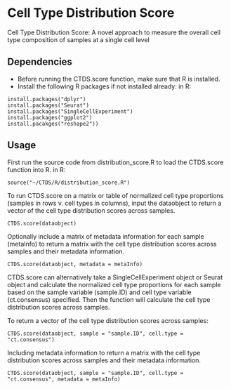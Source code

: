 # Cell Type Distribution Score
Cell Type Distribution Score: A novel approach to measure the overall cell type composition of samples at a single cell level

## Dependencies
* Before running the CTDS.score function, make sure that R is installed.
* Install the following R packages if not installed already:
in R:
```
install.packages("dplyr")
install.packages("Seurat")
install.packages("SingleCellExperiment")
install.packages("ggplot2")
install.pacakges("reshape2"))
```
## Usage
First run the source code from distribution_score.R to load the CTDS.score function into R.
in R:
```
source("~/CTDS/R/distribution_score.R")
```

To run CTDS.score on a matrix or table of normalized cell type proportions (samples in rows v. cell types in columns), input the dataobject to return a vector of the cell type distribution scores across samples. 

```
CTDS.score(dataobject)
```

Optionally include a matrix of metadata information for each sample (metaInfo) to return a matrix with the cell type distribution scores across samples and their metadata information.

```
CTDS.score(dataobject, metadata = metaInfo)
```

CTDS.score can alternatively take a SingleCellExperiment object or Seurat object and calculate the normalized cell type proportions for each sample based on the sample variable (sample.ID) and cell type variable (ct.consensus) specified. Then the function will calculate the cell type distribution scores across samples.

To return a vector of the cell type distribution scores across samples:
```
CTDS.score(dataobject, sample = "sample.ID", cell.type = "ct.consensus")
```

Including metadata information to return a matrix with the cell type distribution scores across samples and their metadata information.
```
CTDS.score(dataobject, sample = "sample.ID", cell.type = "ct.consensus", metadata = metaInfo)
```



